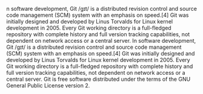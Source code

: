 n software development, Git /ɡɪt/ is a distributed revision control and source code management (SCM) system with an emphasis on speed.[4] Git was initially designed and developed by Linus Torvalds for Linux kernel development in 2005.
Every Git working directory is a full-fledged repository with complete history and full version tracking capabilities, not dependent on network access or a central server.
In software development, Git /ɡɪt/ is a distributed revision control and source code management (SCM) system with an emphasis on speed.[4] Git was initially designed and developed by Linus Torvalds for Linux kernel development in 2005.
Every Git working directory is a full-fledged repository with complete history and full version tracking capabilities, not dependent on network access or a central server.
Git is free software distributed under the terms of the GNU General Public License version 2.
